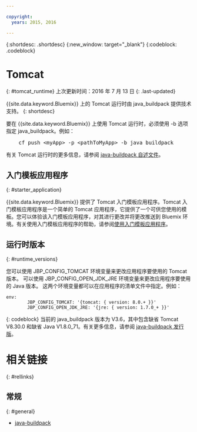 ```yaml
---

copyright:
  years: 2015, 2016

---
```


{:shortdesc: .shortdesc}
{:new_window: target="_blank"}
{:codeblock: .codeblock}


# Tomcat
{: #tomcat_runtime}
上次更新时间：2016 年 7 月 13 日
{: .last-updated}

{{site.data.keyword.Bluemix}} 上的 Tomcat 运行时由 java_buildpack 提供技术支持。
{: shortdesc}

要在 {{site.data.keyword.Bluemix}} 上使用 Tomcat 运行时，必须使用 -b 选项指定 java_buildpack。例如：
<pre>
    cf push &lt;myApp&gt; -p &lt;pathToMyApp&gt; -b java_buildpack
</pre>

有关 Tomcat 运行时的更多信息，请参阅
[java-buildpack 自述文件](https://github.com/cloudfoundry/java-buildpack/blob/master/README.md)。

## 入门模板应用程序
{: #starter_application}

{{site.data.keyword.Bluemix}} 提供了 Tomcat 入门模板应用程序。Tomcat 入门模板应用程序是一个简单的 Tomcat 应用程序，它提供了一个可供您使用的模板。您可以体验该入门模板应用程序，对其进行更改并将更改推送到 Bluemix 环境。有关使用入门模板应用程序的帮助，请参阅[使用入门模板应用程序](../../cfapps/starter_app_usage.html)。

## 运行时版本
{: #runtime_versions}

您可以使用 JBP_CONFIG_TOMCAT 环境变量来更改应用程序要使用的 Tomcat 版本。
可以使用 JBP_CONFIG_OPEN_JDK_JRE 环境变量来更改应用程序要使用的 Java 版本。
这两个环境变量都可以在应用程序的清单文件中指定。例如：
```
env:
        JBP_CONFIG_TOMCAT: '{tomcat: { version: 8.0.+ }}'
        JBP_CONFIG_OPEN_JDK_JRE: '{jre: { version: 1.7.0_+ }}'
```
{: codeblock}
当前的 java_buildpack 版本为 V3.6，其中包含缺省 Tomcat V8.30.0 和缺省 Java V1.8.0_71。有关更多信息，请参阅 [java-buildpack 发行版](https://github.com/cloudfoundry/java-buildpack/releases)。

# 相关链接
{: #rellinks}
## 常规
{: #general}
* [java-buildpack](https://github.com/cloudfoundry/java-buildpack)
